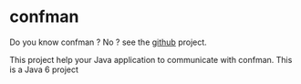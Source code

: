 confman
==========

Do you know confman ? No ?  see the <a href="https://github.com/javamind/confman">github</a> project.

This project help your Java application to communicate with confman. This is a Java 6 project
